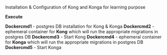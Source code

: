 Installation & Configuration of Kong and Konga for learning purpose

**Execute**

   **Dockercmd1** - postgres DB installation for Kong & Konga
   **Dockercmd2** - ephemeral container for **Kong** which will run the appropriate migrations in postgres DB
   **Dockercmd3** - Start Kong
   **Dockercmd4** - ephemeral container for **Konga** which will run the appropriate migrations in postgres DB
   **Dockercmd5** - Start Konga
